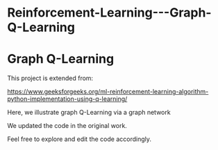 # Reinforcement-Learning---Graph-Q-Learning

# Graph Q-Learning

This project is extended from:

https://www.geeksforgeeks.org/ml-reinforcement-learning-algorithm-python-implementation-using-q-learning/

Here, we illustrate graph Q-Learning via a graph network

We updated the code in the original work.

Feel free to explore and edit the code accordingly.
